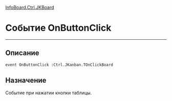 ﻿---
Link: InfoBoard.Ctrl.JKBoard.@OnButtonClick
---

<!---  Навигация
[Имя проекта](#) :
-->
[InfoBoard.Ctrl.JKBoard](Default)

# Событие OnButtonClick
---

## Описание

    event OnButtonClick :Ctrl.JKanban.TOnClickBoard

<!--
## Аргументы{#Args}

### Аргумент1

Описание аргумента 1
-->

## Назначение

Событие при нажатии кнопки таблицы.

<!--
## Пример

    OnButtonClick...
-->


